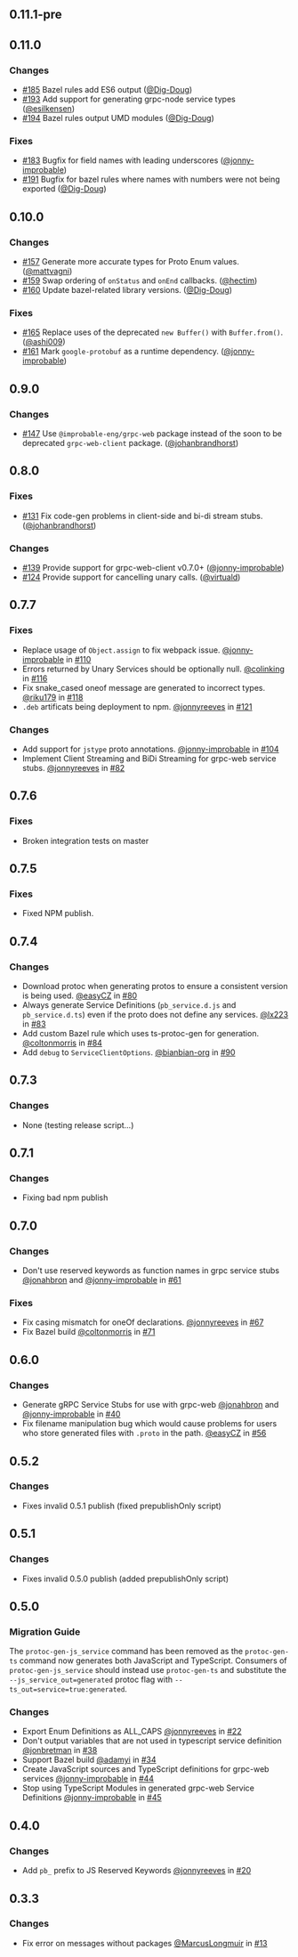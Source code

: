## 0.11.1-pre

## 0.11.0

### Changes
* [#185](https://github.com/improbable-eng/ts-protoc-gen/pull/185) Bazel rules add ES6 output ([@Dig-Doug](https://github.com/Dig-Doug))
* [#193](https://github.com/improbable-eng/ts-protoc-gen/pull/193) Add support for generating grpc-node service types ([@esilkensen](https://github.com/esilkensen))
* [#194](https://github.com/improbable-eng/ts-protoc-gen/pull/194) Bazel rules output UMD modules ([@Dig-Doug](https://github.com/Dig-Doug))

### Fixes
* [#183](https://github.com/improbable-eng/ts-protoc-gen/pull/183) Bugfix for field names with leading underscores ([@jonny-improbable](https://github.com/jonny-improbable))
* [#191](https://github.com/improbable-eng/ts-protoc-gen/pull/191) Bugfix for bazel rules where names with numbers were not being exported ([@Dig-Doug](https://github.com/Dig-Doug)) 

## 0.10.0

### Changes
* [#157](https://github.com/improbable-eng/ts-protoc-gen/pull/157) Generate more accurate types for Proto Enum values. ([@mattvagni](https://github.com/mattvagni))
* [#159](https://github.com/improbable-eng/ts-protoc-gen/pull/159) Swap ordering of `onStatus` and `onEnd` callbacks. ([@hectim](https://github.com/hectim))
* [#160](https://github.com/improbable-eng/ts-protoc-gen/pull/160) Update bazel-related library versions. ([@Dig-Doug](https://github.com/Dig-Doug))


### Fixes
* [#165](https://github.com/improbable-eng/ts-protoc-gen/pull/165) Replace uses of the deprecated `new Buffer()` with `Buffer.from()`. ([@ashi009](https://github.com/ashi009))
* [#161](https://github.com/improbable-eng/ts-protoc-gen/pull/161) Mark `google-protobuf` as a runtime dependency. ([@jonny-improbable](https://github.com/jonny-improbable))

## 0.9.0

### Changes
* [#147](https://github.com/improbable-eng/ts-protoc-gen/pull/147) Use `@improbable-eng/grpc-web` package instead of the soon to be deprecated `grpc-web-client` package. ([@johanbrandhorst](https://github.com/johanbrandhorst))

## 0.8.0

### Fixes
* [#131](https://github.com/improbable-eng/ts-protoc-gen/pull/131) Fix code-gen problems in client-side and bi-di stream stubs. ([@johanbrandhorst](https://github.com/johanbrandhorst))

### Changes
* [#139](https://github.com/improbable-eng/ts-protoc-gen/pull/139) Provide support for grpc-web-client v0.7.0+ ([@jonny-improbable](https://github.com/jonny-improbable))
* [#124](https://github.com/improbable-eng/ts-protoc-gen/pull/124) Provide support for cancelling unary calls. ([@virtuald](https://github.com/virtuald))

## 0.7.7

### Fixes
* Replace usage of `Object.assign` to fix webpack issue. [@jonny-improbable](https://github.com/jonny-improbable) in [#110](https://github.com/improbable-eng/ts-protoc-gen/pull/110)
* Errors returned by Unary Services should be optionally null. [@colinking](https://github.com/collinking) in [#116](https://github.com/improbable-eng/ts-protoc-gen/pull/116)
* Fix snake_cased oneof message are generated to incorrect types. [@riku179](https://github.com/riku179) in [#118](https://github.com/improbable-eng/ts-protoc-gen/pull/118)
* `.deb` artificats being deployment to npm. [@jonnyreeves](https://github.com/jonnyreeves) in [#121](https://github.com/improbable-eng/ts-protoc-gen/pull/121)

### Changes
* Add support for `jstype` proto annotations. [@jonny-improbable](https://github.com/jonny-improbable) in [#104](https://github.com/improbable-eng/ts-protoc-gen/pull/104)
* Implement Client Streaming and BiDi Streaming for grpc-web service stubs. [@jonnyreeves](https://github.com/jonnyreeves) in [#82](https://github.com/improbable-eng/ts-protoc-gen/pull/82)

## 0.7.6

### Fixes
* Broken integration tests on master 

## 0.7.5

### Fixes
* Fixed NPM publish.

## 0.7.4

### Changes
* Download protoc when generating protos to ensure a consistent version is being used. [@easyCZ](https://github.com/easyCZ) in [#80](https://github.com/improbable-eng/ts-protoc-gen/pull/80) 
* Always generate Service Definitions (`pb_service.d.js` and `pb_service.d.ts`) even if the proto does not define any services. [@lx223 ](https://github.com/lx223) in [#83](https://github.com/improbable-eng/ts-protoc-gen/pull/83) 
* Add custom Bazel rule which uses ts-protoc-gen for generation. [@coltonmorris](https://github.com/coltonmorris) in [#84](https://github.com/improbable-eng/ts-protoc-gen/pull/84)
* Add `debug` to `ServiceClientOptions`. [@bianbian-org](https://github.com/bianbian-org) in [#90](https://github.com/improbable-eng/ts-protoc-gen/pull/90)

## 0.7.3

### Changes
* None (testing release script...)

## 0.7.1

### Changes
* Fixing bad npm publish

## 0.7.0

### Changes
* Don't use reserved keywords as function names in grpc service stubs [@jonahbron](https://github.com/jonahbron) and [@jonny-improbable]((https://github.com/jonny-improbable)) in [#61](https://github.com/improbable-eng/ts-protoc-gen/pull/61)

### Fixes
* Fix casing mismatch for oneOf declarations. [@jonnyreeves](https://github.com/jonnyreeves) in [#67](https://github.com/improbable-eng/ts-protoc-gen/pull/67)
* Fix Bazel build [@coltonmorris](https://github.com/coltonmorris) in [#71](https://github.com/improbable-eng/ts-protoc-gen/pull/71)

## 0.6.0

### Changes
* Generate gRPC Service Stubs for use with grpc-web [@jonahbron](https://github.com/jonahbron) and [@jonny-improbable](https://github.com/jonny-improbable) in [#40](https://github.com/improbable-eng/ts-protoc-gen/pull/40)
* Fix filename manipulation bug which would cause problems for users who store generated files with `.proto` in the path. [@easyCZ](https://github.com/easyCZ) in [#56](https://github.com/improbable-eng/ts-protoc-gen/pull/56)

## 0.5.2

### Changes
* Fixes invalid 0.5.1 publish (fixed prepublishOnly script)

## 0.5.1

### Changes
* Fixes invalid 0.5.0 publish (added prepublishOnly script)

## 0.5.0

### Migration Guide
The `protoc-gen-js_service` command has been removed as the `protoc-gen-ts` command now generates both JavaScript and TypeScript. Consumers of `protoc-gen-js_service` should instead use `protoc-gen-ts` and substitute the `--js_service_out=generated` protoc flag with `--ts_out=service=true:generated`.

### Changes
* Export Enum Definitions as ALL_CAPS [@jonnyreeves](https://github.com/jonnyreeves) in [#22](https://github.com/improbable-eng/ts-protoc-gen/issues/22)
* Don't output variables that are not used in typescript service definition [@jonbretman](https://github.com/jonbretman) in [#38](https://github.com/improbable-eng/ts-protoc-gen/pull/38)
* Support Bazel build [@adamyi](https://github.com/adamyi) in [#34](https://github.com/improbable-eng/ts-protoc-gen/pull/34)
* Create JavaScript sources and TypeScript definitions for grpc-web services [@jonny-improbable](https://github.com/jonny-improbable) in [#44](https://github.com/improbable-eng/ts-protoc-gen/pull/44)
* Stop using TypeScript Modules in generated grpc-web Service Definitions [@jonny-improbable](https://github.com/jonny-improbable) in [#45](https://github.com/improbable-eng/ts-protoc-gen/pull/45)

## 0.4.0

### Changes
*  Add `pb_` prefix to JS Reserved Keywords [@jonnyreeves](https://github.com/jonnyreeves) in [#20](https://github.com/improbable-eng/ts-protoc-gen/pull/20)

## 0.3.3

### Changes
* Fix error on messages without packages [@MarcusLongmuir](https://github.com/MarcusLongmuir) in [#13](https://github.com/improbable-eng/ts-protoc-gen/pull/13) 
